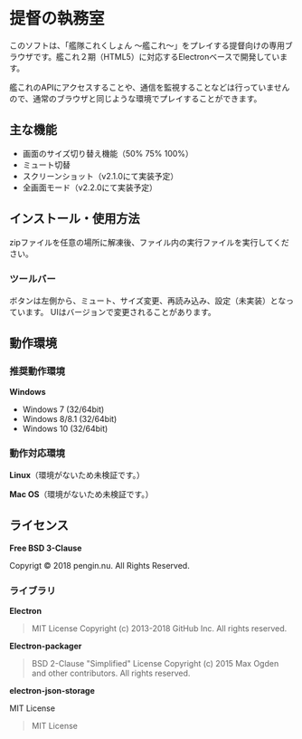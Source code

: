 # 提督の執務室

このソフトは、「艦隊これくしょん ～艦これ～」をプレイする提督向けの専用ブラウザです。艦これ２期（HTML5）に対応するElectronベースで開発しています。

艦これのAPIにアクセスすることや、通信を監視することなどは行っていませんので、通常のブラウザと同じような環境でプレイすることができます。

## 主な機能

- 画面のサイズ切り替え機能（50% 75% 100%）
- ミュート切替
- スクリーンショット（v2.1.0にて実装予定）
- 全画面モード（v2.2.0にて実装予定）

## インストール・使用方法

zipファイルを任意の場所に解凍後、ファイル内の実行ファイルを実行してください。

### ツールバー

ボタンは左側から、ミュート、サイズ変更、再読み込み、設定（未実装）となっています。
UIはバージョンで変更されることがあります。

## 動作環境

### 推奨動作環境

**Windows**

- Windows 7 (32/64bit)
- Windows 8/8.1 (32/64bit)
- Windows 10 (32/64bit) 

### 動作対応環境

**Linux**（環境がないため未検証です。）

**Mac OS**（環境がないため未検証です。）

## ライセンス

**Free BSD 3-Clause**

Copyrigt &copy; 2018 pengin.nu. All Rights Reserved.

### ライブラリ

**Electron**

> MIT License
> Copyright (c) 2013-2018 GitHub Inc. All rights reserved.

**Electron-packager**

> BSD 2-Clause "Simplified" License
> Copyright (c) 2015 Max Ogden and other contributors. All rights reserved.

**electron-json-storage**

MIT License






> MIT License

